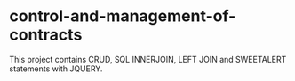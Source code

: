 # control-and-management-of-contracts
This project contains CRUD, SQL INNERJOIN, LEFT JOIN and SWEETALERT statements with JQUERY.
